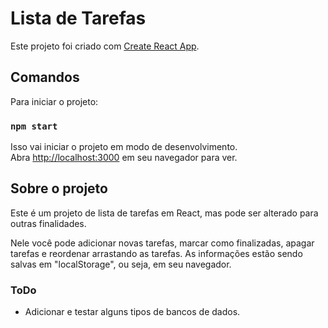 # Lista de Tarefas

Este projeto foi criado com [Create React App](https://github.com/facebook/create-react-app).

## Comandos

Para iniciar o projeto:

### `npm start`

Isso vai iniciar o projeto em modo de desenvolvimento.\
Abra [http://localhost:3000](http://localhost:3000) em seu navegador para ver.

## Sobre o projeto

Este é um projeto de lista de tarefas em React, mas pode ser alterado para outras finalidades.

Nele você pode adicionar novas tarefas, marcar como finalizadas, apagar tarefas e reordenar arrastando as tarefas.
As informações estão sendo salvas em "localStorage", ou seja, em seu navegador.

### ToDo

- Adicionar e testar alguns tipos de bancos de dados.
